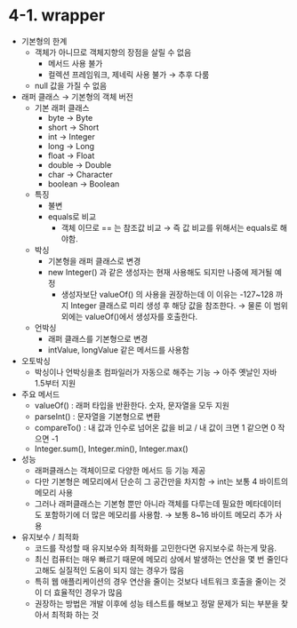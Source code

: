 # 4-1. wrapper

- 기본형의 한계
    - 객체가 아니므로 객체지향의 장점을 살릴 수 없음
        - 메서드 사용 불가
        - 컬렉션 프레임워크, 제네릭 사용 불가 → 추후 다룸
    - null 값을 가질 수 없음
- 래퍼 클래스 → 기본형의 객체 버전
    - 기본 래퍼 클래스
        - byte → Byte
        - short → Short
        - int → Integer
        - long → Long
        - float → Float
        - double → Double
        - char → Character
        - boolean → Boolean
    - 특징
        - 불변
        - equals로 비교
            - 객체 이므로 == 는 참조값 비교 → 즉 값 비교를 위해서는 equals로 해야함.
    - 박싱
        - 기본형을 래퍼 클래스로 변경
        - new Integer() 과 같은 생성자는 현재 사용해도 되지만 나중에 제거될 예정
            - 생성자보단 valueOf() 의 사용을 권장하는데 이 이유는 -127~128 까지 Integer 클래스로 미리 생성 후 해당 값을 참조한다. → 물론 이 범위 외에는 valueOf()에서 생성자를 호출한다.
    - 언박싱
        - 래퍼 클래스를 기본형으로 변경
        - intValue, longValue 같은 메서드를 사용함
- 오토박싱
    - 박싱이나 언박싱을초 컴파일러가 자동으로 해주는 기능 → 아주 옛날인 자바 1.5부터 지원
- 주요 메서드
    - valueOf() : 래퍼 타입을 반환한다. 숫자, 문자열을 모두 지원
    - parseInt() : 문자열을 기본형으로 변환
    - compareTo() : 내 값과 인수로 넘어온 값을 비교 / 내 값이 크면 1 같으면 0 작으면 -1
    - Integer.sum(), Integer.min(), Integer.max()
- 성능
    - 래퍼클래스는 객체이므로 다양한 메서드 등 기능 제공
    - 다만 기본형은 메모리에서 단순히 그 공간만을 차지함 → int는 보통 4 바이트의 메모리 사용
    - 그러나 래퍼클래스는 기본형 뿐만 아니라 객체를 다루는데 필요한 메타데이터도 포함하기에 더 많은 메모리를 사용함. → 보통 8~16 바이트 메모리 추가 사용
- 유지보수 / 최적화
    - 코드를 작성할 때 유지보수와 최적화를 고민한다면 유지보수로 하는게 맞음.
    - 최신 컴퓨터는 매우 빠르기 때문에 메모리 상에서 발생하는 연산을 몇 번 줄인다고해도 실질적인 도움이 되지 않는 경우가 많음
    - 특히 웹 애플리케이션의 경우 연산을 줄이는 것보다 네트워크 호출을 줄이는 것이 더 효율적인 경우가 많음
    - 권장하는 방법은 개발 이후에 성능 테스트를 해보고 정말 문제가 되는 부분을 찾아서 최적화 하는 것